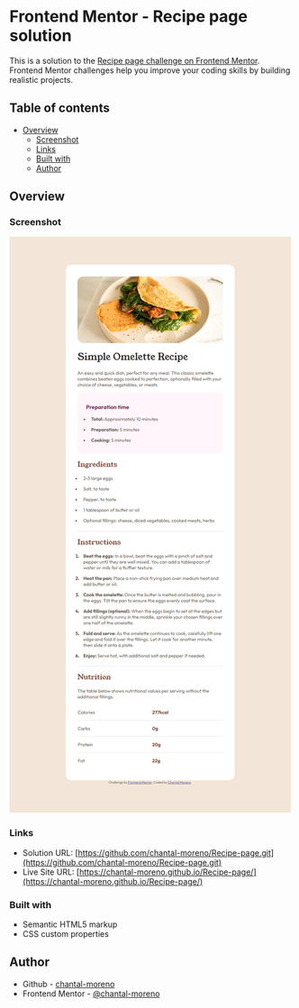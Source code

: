 # Frontend Mentor - Recipe page solution

This is a solution to the [Recipe page challenge on Frontend Mentor](https://www.frontendmentor.io/challenges/recipe-page-KiTsR8QQKm). Frontend Mentor challenges help you improve your coding skills by building realistic projects.

## Table of contents

- [Overview](#overview)
  - [Screenshot](#screenshot)
  - [Links](#links)
  - [Built with](#built-with)
  - [Author](#author)

## Overview

### Screenshot

![](design\Screenshot.png)

### Links

- Solution URL: [https://github.com/chantal-moreno/Recipe-page.git](https://github.com/chantal-moreno/Recipe-page.git)
- Live Site URL: [https://chantal-moreno.github.io/Recipe-page/](https://chantal-moreno.github.io/Recipe-page/)

### Built with

- Semantic HTML5 markup
- CSS custom properties

## Author

- Github - [chantal-moreno](https://github.com/chantal-moreno)
- Frontend Mentor - [@chantal-moreno](https://www.frontendmentor.io/profile/chantal-moreno)
